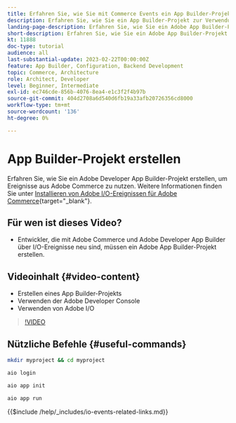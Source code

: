 ```yaml
---
title: Erfahren Sie, wie Sie mit Commerce Events ein App Builder-Projekt erstellen
description: Erfahren Sie, wie Sie ein App Builder-Projekt zur Verwendung mit Commerce-Ereignissen erstellen
landing-page-description: Erfahren Sie, wie Sie ein Adobe App Builder-Projekt zur Verwendung von Adobe Commerce-Ereignissen erstellen
short-description: Erfahren Sie, wie Sie ein Adobe App Builder-Projekt zur Verwendung von Adobe Commerce-Ereignissen erstellen
kt: 11888
doc-type: tutorial
audience: all
last-substantial-update: 2023-02-22T00:00:00Z
feature: App Builder, Configuration, Backend Development
topic: Commerce, Architecture
role: Architect, Developer
level: Beginner, Intermediate
exl-id: ec746cde-856b-4076-8ea4-e1c3f2f4b97b
source-git-commit: 404d2708a6d540d6fb19a33afb20726356cd8000
workflow-type: tm+mt
source-wordcount: '136'
ht-degree: 0%

---
```


# App Builder-Projekt erstellen

Erfahren Sie, wie Sie ein Adobe Developer App Builder-Projekt erstellen, um Ereignisse aus Adobe Commerce zu nutzen. Weitere Informationen finden Sie unter [Installieren von Adobe I/O-Ereignissen für Adobe Commerce](https://developer.adobe.com/commerce/events/get-started/installation/){target="_blank"}.

## Für wen ist dieses Video?

* Entwickler, die mit Adobe Commerce und Adobe Developer App Builder über I/O-Ereignisse neu sind, müssen ein Adobe App Builder-Projekt erstellen.

## Videoinhalt {#video-content}

* Erstellen eines App Builder-Projekts
* Verwenden der Adobe Developer Console
* Verwenden von Adobe I/O

>[!VIDEO](https://video.tv.adobe.com/v/3415797?quality=12&learn=on)

## Nützliche Befehle {#useful-commands}

```bash
mkdir myproject && cd myproject

aio login

aio app init

aio app run
```

{{$include /help/_includes/io-events-related-links.md}}
